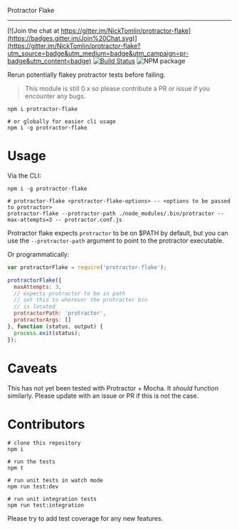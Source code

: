 Protractor Flake

---

[![Join the chat at https://gitter.im/NickTomlin/protractor-flake](https://badges.gitter.im/Join%20Chat.svg)](https://gitter.im/NickTomlin/protractor-flake?utm_source=badge&utm_medium=badge&utm_campaign=pr-badge&utm_content=badge)
[![Build Status](http://img.shields.io/travis/NickTomlin/protractor-flake/master.svg?style=flat)](https://travis-ci.org/NickTomlin/protractor-flake)
![NPM package](https://img.shields.io/npm/v/protractor-flake.svg)

Rerun potentially flakey protractor tests before failing.

> This module is still 0.x so please contribute a PR or issue if you encounter any bugs.

```shell
npm i protractor-flake

# or globally for easier cli usage
npm i -g protractor-flake
```

# Usage

Via the CLI:

```shell
npm i -g protractor-flake

# protractor-flake <protractor-flake-options> -- <options to be passed to protractor>
protractor-flake --protractor-path ./node_modules/.bin/protractor --max-attempts=3 -- protractor.conf.js
```

Protractor flake expects `protractor` to be on $PATH by default, but you can use the `--protractor-path` argument to point to the protractor executable.

Or programmatically:

```javascript
var protractorFlake = require('protractor-flake');

protractorFlake({
  maxAttempts: 3,
  // expects protractor to be in path
  // set this to wherever the protractor bin
  // is located
  protractorPath: 'protractor',
  protractorArgs: []
}, function (status, output) {
  process.exit(status);
});

```

# Caveats

This has not yet been tested with Protractor + Mocha. It _should_ function similarly. Please update with an issue or PR if this is not the case.

# Contributors

```
# clone this repository
npm i

# run the tests
npm t

# run unit tests in watch mode
npm run test:dev

# run unit integration tests
npm run test:integration
```

Please try to add test coverage for any new features.
